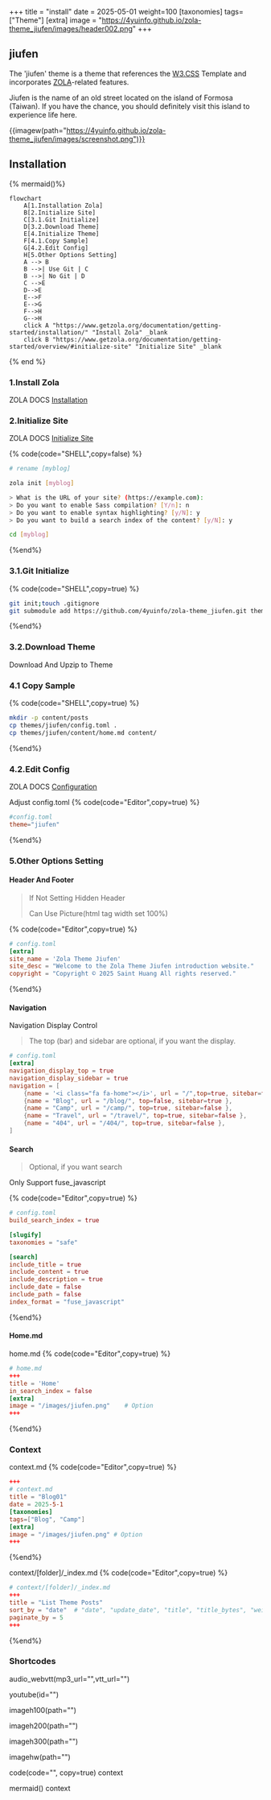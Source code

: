 +++
title = "install"
date = 2025-05-01
weight=100
[taxonomies]
tags=["Theme"]
[extra]
image = "https://4yuinfo.github.io/zola-theme_jiufen/images/header002.png"
+++

## jiufen

The 'jiufen' theme is a theme that references the [W3.CSS](https://www.w3schools.com/w3css/)
Template and incorporates [ZOLA](https://www.getzola.org/)-related features.

Jiufen is the name of an old street located on the island of Formosa (Taiwan).
If you have the chance, you should definitely visit this island to experience life here.

{{imagew(path="https://4yuinfo.github.io/zola-theme_jiufen/images/screenshot.png")}}

## Installation

{% mermaid()%}

```mermaid
flowchart
    A[1.Installation Zola]
    B[2.Initialize Site]
    C[3.1.Git Initialize]
    D[3.2.Download Theme]
    E[4.Initialize Theme]
    F[4.1.Copy Sample]
    G[4.2.Edit Config]
    H[5.Other Options Setting]
    A --> B
    B -->| Use Git | C
    B -->| No Git | D
    C -->E
    D-->E
    E-->F
    E-->G
    F-->H
    G-->H
    click A "https://www.getzola.org/documentation/getting-started/installation/" "Install Zola" _blank
    click B "https://www.getzola.org/documentation/getting-started/overview/#initialize-site" "Initialize Site" _blank
```

{% end %}

### 1.Install Zola

ZOLA DOCS [Installation](https://www.getzola.org/documentation/getting-started/installation/)

### 2.Initialize Site

ZOLA DOCS [Initialize Site](https://www.getzola.org/documentation/getting-started/overview/#initialize-site)

{% code(code="SHELL",copy=false) %}

```sh
# rename [myblog]

zola init [myblog]

> What is the URL of your site? (https://example.com):
> Do you want to enable Sass compilation? [Y/n]: n
> Do you want to enable syntax highlighting? [y/N]: y
> Do you want to build a search index of the content? [y/N]: y

cd [myblog]
```

{%end%}

### 3.1.Git Initialize

{% code(code="SHELL",copy=true) %}

```sh
git init;touch .gitignore
git submodule add https://github.com/4yuinfo/zola-theme_jiufen.git themes/jiufen
```

{%end%}

### 3.2.Download Theme

Download And Upzip to Theme

### 4.1 Copy Sample

{% code(code="SHELL",copy=true) %}

```sh
mkdir -p content/posts
cp themes/jiufen/config.toml .
cp themes/jiufen/content/home.md content/
```

{%end%}

### 4.2.Edit Config

ZOLA DOCS [Configuration](https://www.getzola.org/documentation/getting-started/configuration/)

Adjust config.toml
{% code(code="Editor",copy=true) %}

```toml
#config.toml
theme="jiufen"
```

{%end%}

### 5.Other Options Setting

#### Header And Footer

> If Not Setting Hidden Header
>
> Can Use Picture(html tag width set 100%)

{% code(code="Editor",copy=true) %}

```toml
# config.toml
[extra]
site_name = 'Zola Theme Jiufen'
site_desc = "Welcome to the Zola Theme Jiufen introduction website."
copyright = "Copyright © 2025 Saint Huang All rights reserved."
```

{%end%}

#### Navigation

Navigation Display Control

> The top (bar) and sidebar are optional, if you want the display.

```toml
# config.toml
[extra]
navigation_display_top = true
navigation_display_sidebar = true
navigation = [
    {name = '<i class="fa fa-home"></i>', url = "/",top=true, sitebar=false },
    {name = "Blog", url = "/blog/", top=false, sitebar=true },
    {name = "Camp", url = "/camp/", top=true, sitebar=false },
    {name = "Travel", url = "/travel/", top=true, sitebar=false },
    {name = "404", url = "/404/", top=true, sitebar=false },
]
```

#### Search

> Optional, if you want search

Only Support fuse_javascript

{% code(code="Editor",copy=true) %}

```toml
# config.toml
build_search_index = true

[slugify]
taxonomies = "safe"

[search]
include_title = true
include_content = true
include_description = true
include_date = false
include_path = false
index_format = "fuse_javascript"
```

{%end%}

#### Home.md

home.md
{% code(code="Editor",copy=true) %}

```toml
# home.md
+++
title = 'Home'
in_search_index = false
[extra]
image = "/images/jiufen.png"    # Option
+++
```

{%end%}

### Context

context.md
{% code(code="Editor",copy=true) %}

```toml
+++
# context.md
title = "Blog01"
date = 2025-5-1
[taxonomies]
tags=["Blog", "Camp"]
[extra]
image = "/images/jiufen.png" # Option
+++
```

{%end%}

context/[folder]/_index.md
{% code(code="Editor",copy=true) %}

```toml
# context/[folder]/_index.md
+++
title = "List Theme Posts"
sort_by = "date"  # "date", "update_date", "title", "title_bytes", "weight", "slug"
paginate_by = 5
+++
```

{%end%}

### Shortcodes

audio_webvtt(mp3_url="",vtt_url="")

youtube(id="")

imageh100(path="")

imageh200(path="")

imageh300(path="")

imagehw(path="")

code(code="", copy=true)
context

mermaid()
context
